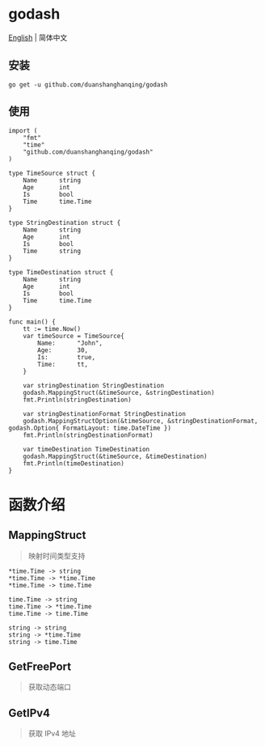 # godash 

[English](https://github.com/duanshanghanqing/godash/README.md) | 简体中文

## 安装
    go get -u github.com/duanshanghanqing/godash

## 使用
    import (
        "fmt"
        "time"
        "github.com/duanshanghanqing/godash"
    )

    type TimeSource struct {
        Name      string
        Age       int
        Is        bool
        Time      time.Time
    }

    type StringDestination struct {
        Name      string
        Age       int
        Is        bool
        Time      string
    }

    type TimeDestination struct {
        Name      string
        Age       int
        Is        bool
        Time      time.Time
    }
    
    func main() {
        tt := time.Now()
        var timeSource = TimeSource{
            Name:      "John",
            Age:       30,
            Is:        true,
            Time:      tt,
        }

        var stringDestination StringDestination
        godash.MappingStruct(&timeSource, &stringDestination)
        fmt.Println(stringDestination)

        var stringDestinationFormat StringDestination
        godash.MappingStructOption(&timeSource, &stringDestinationFormat, godash.Option{ FormatLayout: time.DateTime })
        fmt.Println(stringDestinationFormat)

        var timeDestination TimeDestination
        godash.MappingStruct(&timeSource, &timeDestination)
        fmt.Println(timeDestination)
    }

# 函数介绍
## MappingStruct
> 映射时间类型支持

    *time.Time -> string
    *time.Time -> *time.Time
    *time.Time -> time.Time

	time.Time -> string
    time.Time -> *time.Time
    time.Time -> time.Time

	string -> string
    string -> *time.Time
    string -> time.Time

## GetFreePort
> 获取动态端口

## GetIPv4
> 获取 IPv4 地址